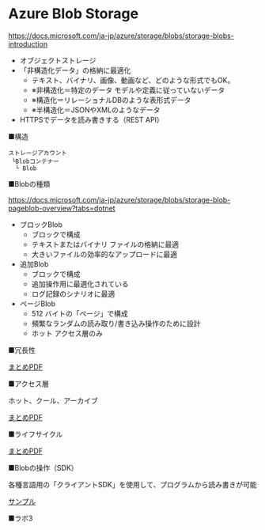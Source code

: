 # Azure Blob Storage

https://docs.microsoft.com/ja-jp/azure/storage/blobs/storage-blobs-introduction


- オブジェクトストレージ
- 「非構造化データ」の格納に最適化
  - テキスト、バイナリ、画像、動画など、どのような形式でもOK。
  - ※非構造化＝特定のデータ モデルや定義に従っていないデータ
  - ※構造化＝リレーショナルDBのような表形式データ
  - ※半構造化＝JSONやXMLのようなデータ
- HTTPSでデータを読み書きする（REST API）

■構造

```
ストレージアカウント
 └Blobコンテナー
  └ Blob
```

■Blobの種類

https://docs.microsoft.com/ja-jp/azure/storage/blobs/storage-blob-pageblob-overview?tabs=dotnet

- ブロックBlob
  - ブロックで構成
  - テキストまたはバイナリ ファイルの格納に最適
  - 大きいファイルの効率的なアップロードに最適
- 追加Blob
  - ブロックで構成
  - 追加操作用に最適化されている
  - ログ記録のシナリオに最適
- ページBlob
  - 512 バイトの「ページ」で構成
  - 頻繁なランダムの読み取り/書き込み操作のために設計
  - ホット アクセス層のみ

■冗長性

[まとめPDF](../AZ-104/pdf/mod07/ストレージ冗長化.pdf)

■アクセス層

ホット、クール、アーカイブ

[まとめPDF](../AZ-104/pdf/mod07/アクセス層.pdf)

■ライフサイクル

[まとめPDF](../AZ-104/pdf/mod07/ライフサイクルルール.pdf)

■Blobの操作（SDK）

各種言語用の「クライアントSDK」を使用して、プログラムから読み書きが可能

[サンプル](../AZ-204/sample/blob/Program.cs)

■ラボ3


